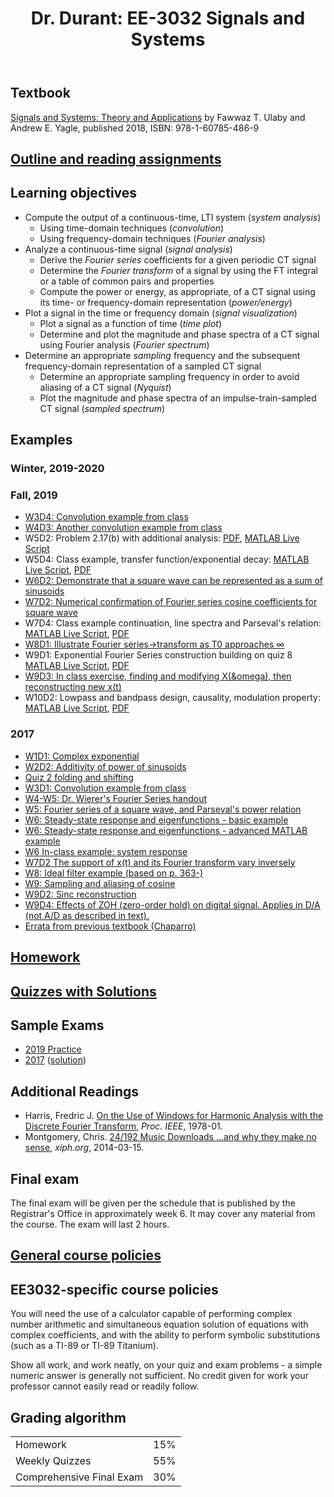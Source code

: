 ﻿---
title: "Dr. Durant: EE-3032 Signals and Systems"
---

## Textbook

[Signals and Systems: Theory and Applications](http://ss2.eecs.umich.edu/) by Fawwaz T. Ulaby and Andrew E. Yagle, published 2018, ISBN: 978-1-60785-486-9

## [Outline and reading assignments](dailySchedule.pdf)

## Learning objectives

* Compute the output of a continuous-time, LTI system (*system analysis*)
  * Using time-domain techniques (*convolution*)
  * Using frequency-domain techniques (*Fourier analysis*)
* Analyze a continuous-time signal (*signal analysis*)
  * Derive the *Fourier series* coefficients for a given periodic CT signal
  * Determine the *Fourier transform* of a signal by using the FT integral or a table of common pairs and properties
  * Compute the power or energy, as appropriate, of a CT signal using its time- or frequency-domain representation (*power/energy*)
* Plot a signal in the time or frequency domain (*signal visualization*)
  * Plot a signal as a function of time (*time plot*)
  * Determine and plot the magnitude and phase spectra of a CT signal using Fourier analysis (*Fourier spectrum*)
* Determine an appropriate *sampling* frequency and the subsequent frequency-domain representation of a sampled CT signal
  * Determine an appropriate sampling frequency in order to avoid aliasing of a CT signal (*Nyquist*)
  * Plot the magnitude and phase spectra of an impulse-train-sampled CT signal (*sampled spectrum*)

## Examples
### Winter, 2019-2020
### Fall, 2019
* [W3D4: Convolution example from class](w3d4-f19.txt)
* [W4D3: Another convolution example from class](w4d3-f19.txt)
* W5D2: Problem 2.17(b) with additional analysis: [PDF](w5d2-f19.pdf), [MATLAB Live Script](w5d2-f19.mlx)
* W5D4: Class example, transfer function/exponential decay: [MATLAB Live Script](w5d4-f19.mlx), [PDF](w5d4-f19.pdf)
* [W6D2: Demonstrate that a square wave can be represented as a sum of sinusoids](w6d2-f19.txt)
* [W7D2: Numerical confirmation of Fourier series cosine coefficients for square wave](w7d2-f19.txt)
* W7D4: Class example continuation, line spectra and Parseval's relation: [MATLAB Live Script](w7d4-f19.mlx), [PDF](w7d4-f19.pdf)
* [W8D1: Illustrate Fourier series&rarr;transform as T0 approaches &infin;](w8d1-f19.txt)
* W9D1: Exponential Fourier Series construction building on quiz 8 [MATLAB Live Script](w9d1-f19.mlx), [PDF](w9d1-f19.pdf)
* [W9D3: In class exercise, finding and modifying X(&omega), then reconstructing new x(t)](w9d3-f19.txt)
* W10D2: Lowpass and bandpass design, causality, modulation property: [MATLAB Live Script](w10d2-f19.mlx), [PDF](w10d2-f19.pdf)

### 2017
* <a href="w1d1-f17.txt">W1D1: Complex exponential</a>
* <a href="w2d2-f17.txt">W2D2: Additivity of power of sinusoids</a>
* <a href="q2-f17.txt">Quiz 2 folding and shifting</a>
* <a href="w3d1-f17.txt">W3D1: Convolution example from class</a>
* <a href="fourierSeries.pdf">W4-W5: Dr. Wierer's Fourier Series handout</a>
* <a href="w5-f17.txt">W5: Fourier series of a square wave, and Parseval's power relation</a>
* <a href="w6-f17.txt">W6: Steady-state response and eigenfunctions - basic example</a>
* <a href="w6v2-f17.txt">W6: Steady-state response and eigenfunctions - advanced MATLAB example</a>
* <a href="w6ex-f17.txt">W6 In-class example: system response</a>
* <a href="w7d2-f17.txt">W7D2 The support of x(t) and its Fourier transform vary inversely</a>
* <a href="w8-f17.txt">W8: Ideal filter example (based on p. 363-)</a>
* <a href="w9cosAlias-f17.txt">W9: Sampling and aliasing of cosine</a>
* <a href="w9d2-f17.txt">W9D2: Sinc reconstruction</a>
* <a href="w9d4-f17.txt">W9D4: Effects of ZOH (zero-order hold) on digital signal. Applies in D/A (not A/D as described in text).</a>
* <a href="errata-chaparro.html">Errata from previous textbook (Chaparro)</a>

## [Homework](hw/)

## [Quizzes with Solutions](quiz/)

## Sample Exams
* [2019 Practice](finalPractice-f19.pdf)
* [2017](final-f17.pdf) ([solution](final-f17-sol.pdf))

## Additional Readings
* Harris, Fredric J. [On the Use of Windows for Harmonic Analysis with the Discrete Fourier Transform](http://ieeexplore.ieee.org/xpl/articleDetails.jsp?arnumber=1455106), <cite>Proc. IEEE</cite>, 1978-01.
* Montgomery, Chris. [24/192 Music Downloads ...and why they make no sense](https://people.xiph.org/~xiphmont/demo/neil-young.html), <cite>xiph.org</cite>, 2014-03-15.</a>

## Final exam

The final exam will be given per the schedule that is published by the Registrar's Office in approximately week 6.
It may cover any material from the course.
The exam will last 2 hours.

## [General course policies](../policies.html)

## EE3032-specific course policies

You will need the use of a calculator capable of performing complex number arithmetic and simultaneous equation solution
of equations with complex coefficients, and with the ability to perform symbolic substitutions (such as a TI-89 or TI-89 Titanium).

Show all work, and work neatly, on your quiz and exam problems - a simple numeric answer is generally not sufficient.
No credit given for work your professor cannot easily read or readily follow.

## Grading algorithm

<table>
<tr><td>Homework</td>			<td align="right">15%</td></tr>
<tr><td>Weekly Quizzes</td>		<td align="right">55%</td></tr>
<tr><td>Comprehensive Final Exam</td>	<td align="right">30%</td></tr>
</table>
